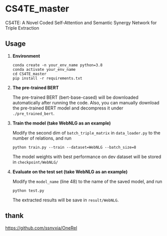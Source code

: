 # CS4TE_master
 CS4TE: A Novel Coded Self-Attention and Semantic Synergy Network for Triple Extraction

## Usage

1. **Environment**
   ```shell
   conda create -n your_env_name python=3.8
   conda activate your_env_name
   cd CS4TE_master
   pip install -r requirements.txt
   ```

2. **The pre-trained BERT**

    The pre-trained BERT (bert-base-cased) will be downloaded automatically after running the code. Also, you can manually download the pre-trained BERT model and decompress it under `./pre_trained_bert`.


3. **Train the model (take WebNLG as an example)**

    Modify the second dim of `batch_triple_matrix` in `data_loader.py` to the number of relations, and run

    ```shell
    python train.py --train --dataset=WebNLG --batch_size=8 
    ```
    The model weights with best performance on dev dataset will be stored in `checkpoint/WebNLG/`

4. **Evaluate on the test set (take WebNLG as an example)**

    Modify the `model_name` (line 48) to the name of the saved model, and run 
    ```shell
    python test.py
    ```

    The extracted results will be save in `result/WebNLG`.
   
## thank
https://github.com/ssnvxia/OneRel
